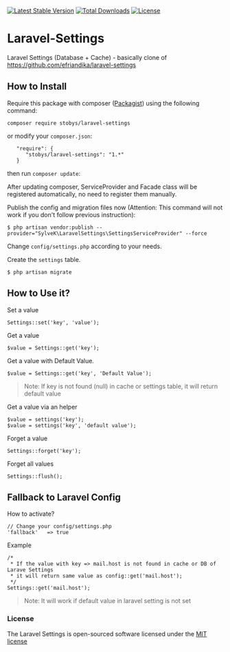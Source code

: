 [![Latest Stable Version](http://poser.pugx.org/stobys/laravel-settings/v?style=for-the-badge)](https://packagist.org/packages/stobys/laravel-settings)
[![Total Downloads](https://poser.pugx.org/stobys/laravel-settings/downloads?style=for-the-badge)](https://packagist.org/packages/stobys/laravel-settings) 
[![License](https://poser.pugx.org/stobys/laravel-settings/license?style=for-the-badge)](https://packagist.org/packages/stobys/laravel-settings)

# Laravel-Settings
Laravel Settings (Database + Cache) - basically clone of https://github.com/efriandika/laravel-settings


## How to Install
Require this package with composer ([Packagist](https://packagist.org/packages/stobys/laravel-settings)) using the following command:

    composer require stobys/laravel-settings

or modify your `composer.json`:

       "require": {
          "stobys/laravel-settings": "1.*"
       }

then run `composer update`:

After updating composer, ServiceProvider and Facade class will be registered automatically, no need to register them manually.

Publish the config and migration files now (Attention: This command will not work if you don't follow previous instruction):

    $ php artisan vendor:publish --provider="SylveK\LaravelSettings\SettingsServiceProvider" --force

Change `config/settings.php` according to your needs.

Create the `settings` table.

    $ php artisan migrate


## How to Use it?

Set a value

    Settings::set('key', 'value');

Get a value

    $value = Settings::get('key');

Get a value with Default Value.

    $value = Settings::get('key', 'Default Value');

> Note: If key is not found (null) in cache or settings table, it will return default value

Get a value via an helper

    $value = settings('key');
    $value = settings('key', 'default value');

Forget a value

    Settings::forget('key');

Forget all values

    Settings::flush();

## Fallback to Laravel Config

How to activate?

    // Change your config/settings.php
    'fallback'   => true

Example

    /*
     * If the value with key => mail.host is not found in cache or DB of Larave Settings
     * it will return same value as config::get('mail.host');
     */
    Settings::get('mail.host');

> Note: It will work if default value in laravel setting is not set

### License

The Laravel Settings is open-sourced software licensed under the [MIT license](http://opensource.org/licenses/MIT)

